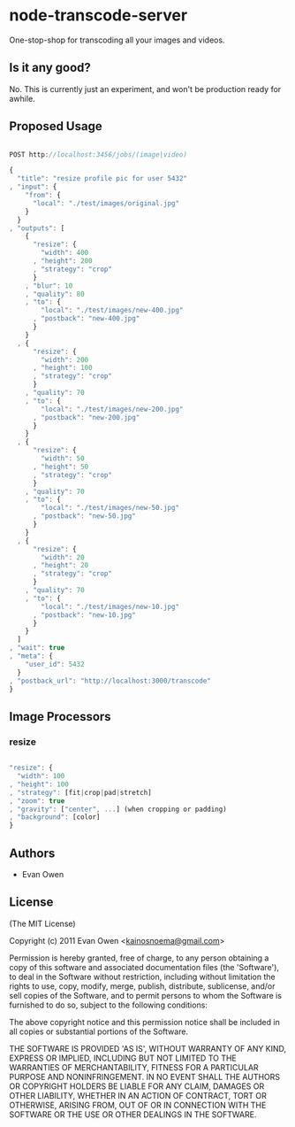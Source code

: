 # node-transcode-server

One-stop-shop for transcoding all your images and videos.

## Is it any good?

No. This is currently just an experiment, and won't be production ready for awhile.

## Proposed Usage

```` js

POST http://localhost:3456/jobs/(image|video)

{
  "title": "resize profile pic for user 5432"
, "input": {
    "from": {
      "local": "./test/images/original.jpg"
    }
  }
, "outputs": [
    {
      "resize": {
        "width": 400
      , "height": 200
      , "strategy": "crop"
      }
    , "blur": 10
    , "quality": 80
    , "to": {
        "local": "./test/images/new-400.jpg"
      , "postback": "new-400.jpg"
      }
    }
  , {
      "resize": {
        "width": 200
      , "height": 100
      , "strategy": "crop"
      }
    , "quality": 70
    , "to": {
        "local": "./test/images/new-200.jpg"
      , "postback": "new-200.jpg"
      }
    }
  , {
      "resize": {
        "width": 50
      , "height": 50
      , "strategy": "crop"
      }
    , "quality": 70
    , "to": {
        "local": "./test/images/new-50.jpg"
      , "postback": "new-50.jpg"
      }
    }
  , {
      "resize": {
        "width": 20
      , "height": 20
      , "strategy": "crop"
      }
    , "quality": 70
    , "to": {
        "local": "./test/images/new-10.jpg"
      , "postback": "new-10.jpg"
      }
    }
  ]
, "wait": true
, "meta": {
    "user_id": 5432
  }
, "postback_url": "http://localhost:3000/transcode"
}

````

## Image Processors

### resize

```` js

"resize": {
  "width": 100
, "height": 100
, "strategy": [fit|crop|pad|stretch]
, "zoom": true
, "gravity": ["center", ...] (when cropping or padding)
, "background": [color]
}

````

## Authors

  * Evan Owen

## License

(The MIT License)

Copyright (c) 2011 Evan Owen &lt;kainosnoema@gmail.com&gt;

Permission is hereby granted, free of charge, to any person obtaining
a copy of this software and associated documentation files (the
'Software'), to deal in the Software without restriction, including
without limitation the rights to use, copy, modify, merge, publish,
distribute, sublicense, and/or sell copies of the Software, and to
permit persons to whom the Software is furnished to do so, subject to
the following conditions:

The above copyright notice and this permission notice shall be
included in all copies or substantial portions of the Software.

THE SOFTWARE IS PROVIDED 'AS IS', WITHOUT WARRANTY OF ANY KIND,
EXPRESS OR IMPLIED, INCLUDING BUT NOT LIMITED TO THE WARRANTIES OF
MERCHANTABILITY, FITNESS FOR A PARTICULAR PURPOSE AND NONINFRINGEMENT.
IN NO EVENT SHALL THE AUTHORS OR COPYRIGHT HOLDERS BE LIABLE FOR ANY
CLAIM, DAMAGES OR OTHER LIABILITY, WHETHER IN AN ACTION OF CONTRACT,
TORT OR OTHERWISE, ARISING FROM, OUT OF OR IN CONNECTION WITH THE
SOFTWARE OR THE USE OR OTHER DEALINGS IN THE SOFTWARE.